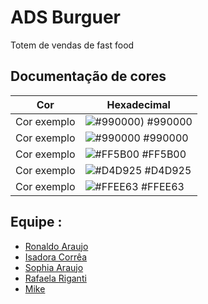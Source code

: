 
# ADS Burguer

Totem de vendas de fast food


## Documentação de cores

| Cor               | Hexadecimal                                                |
| ----------------- | ---------------------------------------------------------------- |
| Cor exemplo       | ![#990000]()) #990000 |
| Cor exemplo       | ![#990000]() #990000 |
| Cor exemplo       | ![#FF5B00]() #FF5B00 |
| Cor exemplo       | ![#D4D925]() #D4D925 |
| Cor exemplo       | ![#FFEE63]() #FFEE63 |


## Equipe :

- [Ronaldo Araujo](https://github.com/elronyjunior)
- [Isadora Corrêa](https://github.com/Isadora5959)
- [Sophia Araujo](https://github.com/Sophia-Araujo)
- [Rafaela Riganti](https://github.com/rafaelariganti)
- [Mike](https://github.com/mkrosz)

